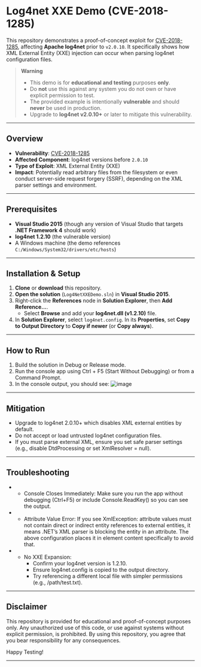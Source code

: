 # Log4net XXE Demo (CVE-2018-1285)

This repository demonstrates a proof-of-concept exploit for [CVE-2018-1285](https://cve.mitre.org/cgi-bin/cvename.cgi?name=CVE-2018-1285), affecting **Apache log4net** prior to `v2.0.10`. It specifically shows how XML External Entity (XXE) injection can occur when parsing log4net configuration files.

> **Warning**  
> - This demo is for **educational and testing** purposes **only**.  
> - Do **not** use this against any system you do not own or have explicit permission to test.  
> - The provided example is intentionally **vulnerable** and should **never** be used in production.  
> - Upgrade to **log4net v2.0.10+** or later to mitigate this vulnerability.

---

## Overview

- **Vulnerability**: [CVE-2018-1285](https://cve.mitre.org/cgi-bin/cvename.cgi?name=CVE-2018-1285)  
- **Affected Component**: log4net versions before `2.0.10`  
- **Type of Exploit**: XML External Entity (XXE)  
- **Impact**: Potentially read arbitrary files from the filesystem or even conduct server-side request forgery (SSRF), depending on the XML parser settings and environment.

---

## Prerequisites

- **Visual Studio 2015** (though any version of Visual Studio that targets **.NET Framework 4** should work)  
- **log4net 1.2.10** (the vulnerable version)  
- A Windows machine (the demo references `C:/Windows/System32/drivers/etc/hosts`)

---

## Installation & Setup

1. **Clone** or **download** this repository.  
2. **Open the solution** (`Log4NetXXEDemo.sln`) in **Visual Studio 2015**.  
3. Right-click the **References** node in **Solution Explorer**, then **Add Reference...**.
   - Select **Browse** and add your **log4net.dll (v1.2.10)** file.  
4. In **Solution Explorer**, select `log4net.config`. In its **Properties**, set **Copy to Output Directory** to **Copy if newer** (or **Copy always**).

---

## How to Run

1. Build the solution in Debug or Release mode.
2. Run the console app using Ctrl + F5 (Start Without Debugging) or from a Command Prompt.
3. In the console output, you should see:
![image](https://github.com/user-attachments/assets/1a0d1fb1-90a3-49a7-babc-70d28549eb8c)

---

## Mitigation
- Upgrade to log4net 2.0.10+ which disables XML external entities by default.
- Do not accept or load untrusted log4net configuration files.
- If you must parse external XML, ensure you set safe parser settings (e.g., disable DtdProcessing or set XmlResolver = null).

---

## Troubleshooting

- - Console Closes Immediately: Make sure you run the app without debugging (Ctrl+F5) or include Console.ReadKey() so you can see the output.
- - Attribute Value Error: If you see XmlException: attribute values must not contain direct or indirect entity references to external entities, it means .NET’s XML parser is blocking the entity in an attribute. The above configuration places it in element content specifically to avoid that.
- - No XXE Expansion:
      - Confirm your log4net version is 1.2.10.
      - Ensure log4net.config is copied to the output directory.
      - Try referencing a different local file with simpler permissions (e.g., /path/test.txt).

---
## Disclaimer

This repository is provided for educational and proof-of-concept purposes only. Any unauthorized use of this code, or use against systems without explicit permission, is prohibited. By using this repository, you agree that you bear responsibility for any consequences.

Happy Testing!

---
